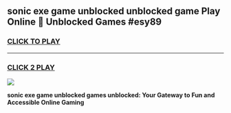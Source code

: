 
## sonic exe game unblocked unblocked game Play Online 👋 Unblocked Games #esy89
<h3>
<a href="https://premium.freeplayer.one?title=sonic_exe_game_unblocked&ref=21F">CLICK TO PLAY</a></h3>
<hr>

<h3>
<a href="https://premium.freeplayer.one?title=sonic_exe_game_unblocked&ref=21F">CLICK 2 PLAY</a>
  
</h3>

<a href="https://premium.freeplayer.one?title=sonic_exe_game_unblocked&ref=21F/"><img src="https://clearcache.store/games.png"></a>


**sonic exe game unblocked games unblocked: Your Gateway to Fun and Accessible Online Gaming**
